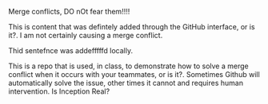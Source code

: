 Merge conflicts, DO nOt fear them!!!!

This is content that was defintely added through the GitHub interface, or is it?. I am not certainly causing a merge conflict.

Thid sentefnce was addefffffd locally.

This is a repo that is used, in class, to demonstrate how to solve a merge conflict when it occurs with your teammates, or is it?. Sometimes Github will automatically solve the issue, other times it cannot and requires human intervention. Is Inception Real?
